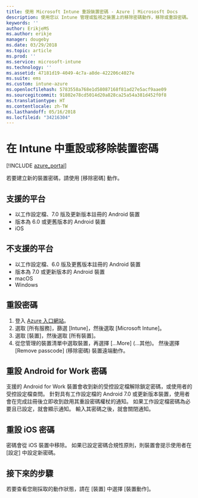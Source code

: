 ```yaml
---
title: 使用 Microsoft Intune 重設裝置密碼 - Azure | Micrososft Docs
description: 使用您以 Intune 管理或監視之裝置上的移除密碼動作，移除或重設密碼。
keywords: ''
author: ErikjeMS
ms.author: erikje
manager: dougeby
ms.date: 03/29/2018
ms.topic: article
ms.prod: ''
ms.service: microsoft-intune
ms.technology: ''
ms.assetid: 47181d19-4049-4c7a-a8de-422206c4027e
ms.suite: ems
ms.custom: intune-azure
ms.openlocfilehash: 5783558a768e1d58087168f81ad27e5acf9aae09
ms.sourcegitcommit: 91802e78cd5014d20a828ca25a54a381d452f0f8
ms.translationtype: HT
ms.contentlocale: zh-TW
ms.lasthandoff: 05/16/2018
ms.locfileid: "34216304"
---
```

# <a name="reset-or-remove-a-device-passcode-in-intune"></a>在 Intune 中重設或移除裝置密碼

[!INCLUDE [azure_portal](./includes/azure_portal.md)]

若要建立新的裝置密碼，請使用 [移除密碼] 動作。

## <a name="supported-platforms"></a>支援的平台

- 以工作設定檔、7.0 版及更新版本註冊的 Android 裝置
- 版本為 6.0 或更舊版本的 Android 裝置
- iOS 
     
## <a name="unsupported-platforms"></a>不支援的平台

- 以工作設定檔、6.0 版及更舊版本註冊的 Android 裝置
- 版本為 7.0 或更新版本的 Android 裝置
- macOS
- Windows

## <a name="reset-a-passcode"></a>重設密碼

1. 登入 [Azure 入口網站](https://portal.azure.com)。
2. 選取 [所有服務]，篩選 [Intune]，然後選取 [Microsoft Intune]。
3. 選取 [裝置]，然後選取 [所有裝置]。
4. 從您管理的裝置清單中選取裝置，再選擇 [...More] (...其他)。 然後選擇 [Remove passcode] (移除密碼) 裝置遠端動作。

## <a name="resetting-android-for-work-passcodes"></a>重設 Android for Work 密碼

支援的 Android for Work 裝置會收到新的受控設定檔解除鎖定密碼，或使用者的受控設定檔查問。 針對具有工作設定檔的 Android 7.0 或更新版本裝置，使用者會在完成註冊後立即收到啟用其重設密碼權杖的通知。 如果工作設定檔密碼為必要且已設定，就會顯示通知。 輸入其密碼之後，就會關閉通知。

## <a name="resetting-ios-passcodes"></a>重設 iOS 密碼

密碼會從 iOS 裝置中移除。 如果已設定密碼合規性原則，則裝置會提示使用者在 [設定] 中設定新密碼。 

## <a name="next-steps"></a>接下來的步驟

若要查看您剛採取的動作狀態，請在 [裝置] 中選擇 [裝置動作]。
